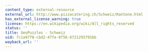 ```yaml
---
content_type: external-resource
external_url: http://www.pizzacatering.ch/Schweiz/Kantone.html
has_external_license_warning: true
license: https://en.wikipedia.org/wiki/All_rights_reserved
status: ''
title: GeoPuzzles - Schweiz
uid: 7c1a97f8-cbd2-47fe-8f56-6721293791bb
wayback_url: ''
---
```

